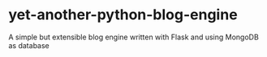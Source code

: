 yet-another-python-blog-engine
==============================

A simple but extensible blog engine written with Flask and using MongoDB as database
